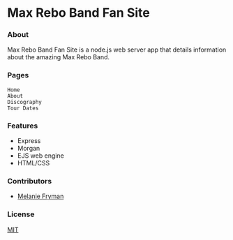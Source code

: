 Max Rebo Band Fan Site
=============

### About
Max Rebo Band Fan Site is a node.js web server app that details information about the amazing Max Rebo Band.

### Pages
```
Home
About
Discography
Tour Dates
```

### Features
- Express 
- Morgan
- EJS web engine
- HTML/CSS

### Contributors
- [Melanie Fryman](https://github.com/mlfryman)

### License
[MIT](LICENSE)

